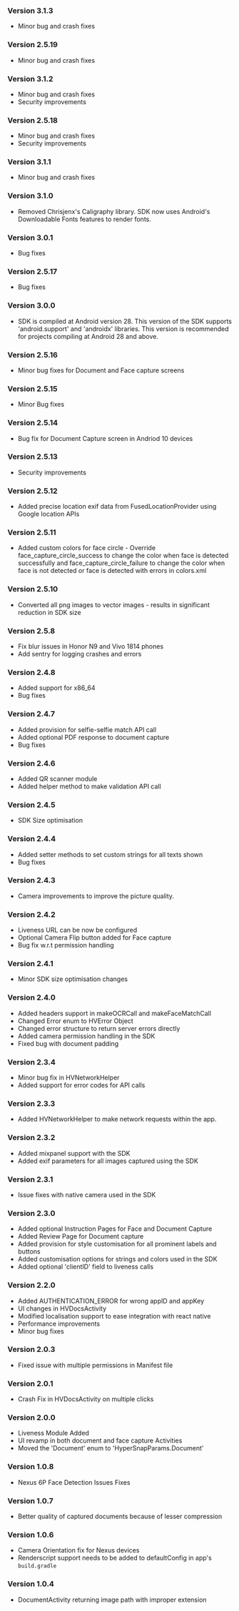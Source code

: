 ### Version 3.1.3
- Minor bug and crash fixes

### Version 2.5.19
- Minor bug and crash fixes

### Version 3.1.2
- Minor bug and crash fixes
- Security improvements

### Version 2.5.18
- Minor bug and crash fixes
- Security improvements

### Version 3.1.1
- Minor bug and crash fixes

### Version 3.1.0
- Removed Chrisjenx's Caligraphy library. SDK now uses Android's Downloadable Fonts features to render fonts.

### Version 3.0.1
- Bug fixes

### Version 2.5.17
- Bug fixes

### Version 3.0.0
- SDK is compiled at Android version 28. This version of the SDK supports 'android.support' and 'androidx' libraries. This version is recommended for projects compiling at Android 28 and above.

### Version 2.5.16
- Minor bug fixes for Document and Face capture screens

### Version 2.5.15
- Minor Bug fixes

### Version 2.5.14
- Bug fix for Document Capture screen in Andriod 10 devices

### Version 2.5.13
- Security improvements

### Version 2.5.12
- Added precise location exif data from FusedLocationProvider using Google location APIs

### Version 2.5.11
- Added custom colors for face circle - Override face_capture_circle_success to change the color when face is detected successfully and face_capture_circle_failure to change the color when face is not detected or face is detected with errors in colors.xml

### Version 2.5.10
- Converted all png images to vector images - results in significant reduction in SDK size

### Version 2.5.8
- Fix blur issues in Honor N9 and Vivo 1814 phones
- Add sentry for logging crashes and errors

### Version 2.4.8
- Added support for x86_64
- Bug fixes

### Version 2.4.7
- Added provision for selfie-selfie match API call
- Added optional PDF response to document capture
- Bug fixes

### Version 2.4.6
- Added QR scanner module
- Added helper method to make validation API call

### Version 2.4.5
- SDK Size optimisation

### Version 2.4.4
- Added setter methods to set custom strings for all texts shown
- Bug fixes

### Version 2.4.3
- Camera improvements to improve the picture quality.
 
### Version 2.4.2
- Liveness URL can be now be configured 
- Optional Camera Flip button added for Face capture
- Bug fix w.r.t permission handling 

### Version 2.4.1
- Minor SDK size optimisation changes

### Version 2.4.0
- Added headers support in makeOCRCall and makeFaceMatchCall
- Changed Error enum to HVError Object
- Changed error structure to return server errors directly
- Added camera permission handling in the SDK
- Fixed bug with document padding


### Version 2.3.4
- Minor bug fix in HVNetworkHelper
- Added support for error codes for API calls

### Version 2.3.3
- Added HVNetworkHelper to make network requests within the app.

### Version 2.3.2
- Added mixpanel support with the SDK
- Added exif parameters for all images captured using the SDK

### Version 2.3.1
- Issue fixes with native camera used in the SDK

### Version 2.3.0
-  Added optional Instruction Pages for Face and Document Capture
-  Added Review Page for Document capture
-  Added provision for style customisation for all prominent labels and buttons
-  Added customisation options for strings and colors used in the SDK
-  Added optional 'clientID' field to liveness calls

### Version 2.2.0
- Added AUTHENTICATION_ERROR for wrong appID and appKey
- UI changes in HVDocsActivity
- Modified localisation support to ease integration with react native
- Performance improvements
- Minor bug fixes

### Version 2.0.3
- Fixed issue with multiple permissions in Manifest file

### Version 2.0.1
- Crash Fix in HVDocsActivity on multiple clicks

### Version 2.0.0
- Liveness Module Added
- UI revamp in both document and face capture Activities
- Moved the 'Document' enum to 'HyperSnapParams.Document'

### Version 1.0.8
- Nexus 6P Face Detection Issues Fixes

### Version 1.0.7
- Better quality of captured documents because of lesser compression

### Version 1.0.6
- Camera Orientation fix for Nexus devices
- Renderscript support needs to be added to defaultConfig in app's `build.gradle`

### Version 1.0.4
- DocumentActivity returning image path with improper extension
